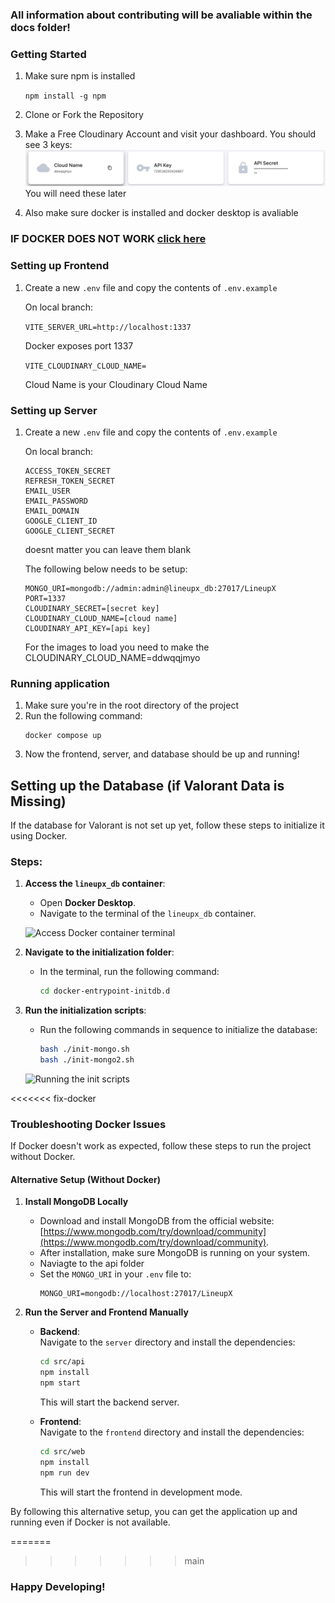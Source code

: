 ### All information about contributing will be avaliable within the docs folder!

### Getting Started

1) Make sure npm is installed

    ```npm install -g npm```
2) Clone or Fork the Repository

3) Make a Free Cloudinary Account and visit your dashboard. You should see 3 keys:
    <img src="./assets/CLOUDINARY.png" />
    You will need these later
4) Also make sure docker is installed and docker desktop is avaliable

### IF DOCKER DOES NOT WORK [click here](#troubleshooting-docker-issues)


### Setting up Frontend
1) Create a new ```.env``` file and copy the contents of ```.env.example```

    On local branch:
    
    ``` VITE_SERVER_URL=http://localhost:1337 ```
    
    Docker exposes port 1337

    ```VITE_CLOUDINARY_CLOUD_NAME=```

    Cloud Name is your Cloudinary Cloud Name

### Setting up Server
1) Create a new ```.env``` file and copy the contents of ```.env.example```

    On local branch:
    
    ```
    ACCESS_TOKEN_SECRET
    REFRESH_TOKEN_SECRET
    EMAIL_USER
    EMAIL_PASSWORD
    EMAIL_DOMAIN
    GOOGLE_CLIENT_ID
    GOOGLE_CLIENT_SECRET
    ``` 
    doesnt matter you can leave them blank

    The following below needs to be setup:
    ```
    MONGO_URI=mongodb://admin:admin@lineupx_db:27017/LineupX
    PORT=1337
    CLOUDINARY_SECRET=[secret key]
    CLOUDINARY_CLOUD_NAME=[cloud name]
    CLOUDINARY_API_KEY=[api key]
    ```
    For the images to load you need to make the CLOUDINARY_CLOUD_NAME=ddwqqjmyo




### Running application
1) Make sure you're in the root directory of the project
2) Run the following command:
    ```
    docker compose up
    ```
3) Now the frontend, server, and database should be up and running!

## Setting up the Database (if Valorant Data is Missing)

If the database for Valorant is not set up yet, follow these steps to initialize it using Docker.

### Steps:
1. **Access the `lineupx_db` container**:
   - Open **Docker Desktop**.
   - Navigate to the terminal of the `lineupx_db` container.

   ![Access Docker container terminal](https://github.com/user-attachments/assets/602ff5ab-e604-4631-9964-b8589ce8564d)

2. **Navigate to the initialization folder**:
   - In the terminal, run the following command:
     ```bash
     cd docker-entrypoint-initdb.d
     ```

3. **Run the initialization scripts**:
   - Run the following commands in sequence to initialize the database:
     ```bash
     bash ./init-mongo.sh
     bash ./init-mongo2.sh
     ```

   ![Running the init scripts](https://github.com/user-attachments/assets/8f45612a-d893-49a5-9340-5f696ba1dda7)

<<<<<<< fix-docker

### Troubleshooting Docker Issues

If Docker doesn't work as expected, follow these steps to run the project without Docker.

#### Alternative Setup (Without Docker)

1) **Install MongoDB Locally**  
   - Download and install MongoDB from the official website: [https://www.mongodb.com/try/download/community](https://www.mongodb.com/try/download/community).
   - After installation, make sure MongoDB is running on your system.
   - Naviagte to the api folder
   - Set the `MONGO_URI` in your `.env` file to:
     ``` 
     MONGO_URI=mongodb://localhost:27017/LineupX
     ```

2) **Run the Server and Frontend Manually**
   
   - **Backend**:  
     Navigate to the `server` directory and install the dependencies:
     ```bash
     cd src/api
     npm install
     npm start
     ```
     This will start the backend server.

   - **Frontend**:  
     Navigate to the `frontend` directory and install the dependencies:
     ```bash
     cd src/web
     npm install
     npm run dev
     ```
     This will start the frontend in development mode.



By following this alternative setup, you can get the application up and running even if Docker is not available.


=======
>>>>>>> main
### Happy Developing!

    
